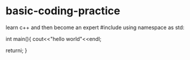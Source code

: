 # basic-coding-practice
learn  c++ and then become an expert
#include<iostream>
  using namespace as std:
  
  int main(){
  cout<<"hello world"<<endl;
  
  returni;
  }

